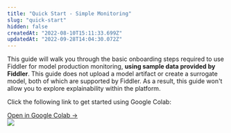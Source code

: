 ```yaml
---
title: "Quick Start - Simple Monitoring"
slug: "quick-start"
hidden: false
createdAt: "2022-08-10T15:11:33.699Z"
updatedAt: "2022-09-28T14:04:30.072Z"
---
```

This guide will walk you through the basic onboarding steps required to use Fiddler for model production monitoring, **using sample data provided by Fiddler**.  This guide does not upload a model artifact or create a surrogate model, both of which are supported by Fiddler.  As a result, this guide won't allow you to explore explainability within the platform.

Click the following link to get started using Google Colab:

<div class="colab-box">
    <a href="https://colab.research.google.com/github/fiddler-labs/fiddler-samples/blob/master/content_root/tutorial/quickstart/Fiddler_Quick_Start_Simple_Monitoring.ipynb" target="_blank">
        <div>
            Open in Google Colab →
        </div>
    </a>
    <div>
            <img src="https://colab.research.google.com/img/colab_favicon_256px.png" />
    </div>
</div>
